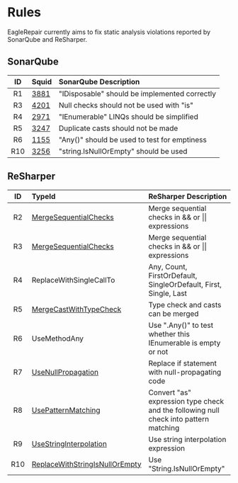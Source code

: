 # Rules

EagleRepair currently aims to fix static analysis violations reported by SonarQube and ReSharper.

## SonarQube

|  ID       |  Squid   | SonarQube Description |
| :---------: |:--------- |:-------------|
R1 | [3881](https://rules.sonarsource.com/csharp/RSPEC-3881) | "IDisposable" should be implemented correctly | 
R3 | [4201](https://rules.sonarsource.com/csharp/RSPEC-4201) | Null checks should not be used with "is" |
R4 | [2971](https://rules.sonarsource.com/csharp/RSPEC-2971) | "IEnumerable" LINQs should be simplified |
R5 | [3247](https://rules.sonarsource.com/csharp/RSPEC-3247) | Duplicate casts should not be made |
R6 | [1155](https://rules.sonarsource.com/csharp/RSPEC-1155) | "Any()" should be used to test for emptiness |
R10 | [3256](https://rules.sonarsource.com/csharp/RSPEC-3256) | "string.IsNullOrEmpty" should be used |

## ReSharper

| ID    | TypeId  | ReSharper Description |
| :---------------: |:--------- |:-------------|
R2 | [MergeSequentialChecks](https://www.jetbrains.com/help/resharper/MergeSequentialChecks.html) | Merge sequential checks in && or \|\| expressions |
R3 | [MergeSequentialChecks](https://www.jetbrains.com/help/resharper/MergeSequentialChecks.html) | Merge sequential checks in && or \|\| expressions |
R4 | ReplaceWithSingleCallTo |         Any, Count, FirstOrDefault, SingleOrDefault, First, Single, Last |
R5 | [MergeCastWithTypeCheck](https://www.jetbrains.com/help/resharper/MergeCastWithTypeCheck.html) | Type check and casts can be merged |
R6 | UseMethodAny | Use ".Any()" to test whether this IEnumerable is empty or not |
R7 | [UseNullPropagation](https://www.jetbrains.com/help/resharper/UseNullPropagation.html) | Replace if statement with null-propagating code |
R8 | [UsePatternMatching](https://www.jetbrains.com/help/resharper/UsePatternMatching.html) | Convert "as" expression type check and the following null check into pattern matching |
R9 | [UseStringInterpolation](https://www.jetbrains.com/help/resharper/UseStringInterpolation.html) | Use string interpolation expression |
R10 | [ReplaceWithStringIsNullOrEmpty](https://www.jetbrains.com/help/resharper/ReplaceWithStringIsNullOrEmpty.html) | Use "String.IsNullOrEmpty" |